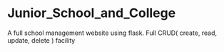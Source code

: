 # Junior_School_and_College
A full school management website using flask. Full CRUD( create, read, update, delete ) facility
